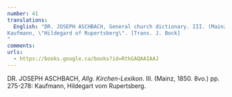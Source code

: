 ```yaml
---
number: 41
translations:
  English: "DR. JOSEPH ASCHBACH, General church dictionary. III. (Mainz, 1850. 8vo.) pp. 275-278:
Kaufmann, \"Hildegard of Rupertsberg\". [Trans. J. Bock]
"
comments:
urls:
  - https://books.google.ca/books?id=RtkGAQAAIAAJ
---
```


DR. JOSEPH ASCHBACH, <em>Allg. Kirchen-Lexikon</em>. III. (Mainz, 1850. 8vo.) pp. 275-278: Kaufmann, Hildegart vom Rupertsberg.
